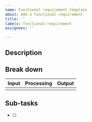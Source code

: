 ```yaml
---
name: Functional requirement template
about: Add a functional requirement
title: ''
labels: functional-requirement
assignees: ''

---
```


## Description



## Break down

| **Input** | **Processing** | **Output** |
| --------- | -------------- | ---------- |
|           |                |            |

## Sub-tasks

- [ ]
